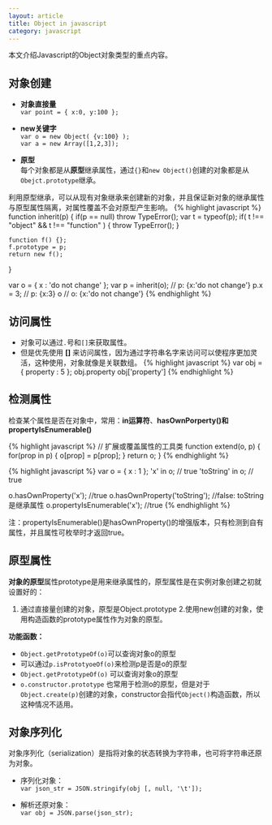 ```yaml
---
layout: article
title: Object in javascript
category: javascript
---
```

本文介绍Javascript的Object对象类型的重点内容。

## 对象创建

* **对象直接量**  
`var point = { x:0, y:100 };`

* **new关键字**  
`var o = new Object( {v:100} );`  
`var a = new Array([1,2,3]);`

* **原型**  
每个对象都是从**原型**继承属性，通过`{}`和`new Object()`创建的对象都是从`Obejct.prototype`继承。

利用原型继承，可以从现有对象继承来创建新的对象，并且保证新对象的继承属性与原型属性隔离，对属性覆盖不会对原型产生影响。
{% highlight javascript %}
function inherit(p) {
    if(p == null) throw TypeError();
    var t = typeof(p);
    if( t !== "object" && t !== "function" ) {
        throw TypeError();
    }
    
    function f() {};
    f.prototype = p;
    return new f();
}

var o = { x : 'do not change' };
var p = inherit(o); // p: {x:'do not change'}
p.x = 3; // p: {x:3}
o // o: {x:'do not change'}
{% endhighlight %}


## 访问属性

* 对象可以通过`.`号和`[]`来获取属性。
* 但是优先使用 **[]** 来访问属性，因为通过字符串名字来访问可以使程序更加灵活，这种使用，对象就像是关联数组。
{% highlight javascript %}
var obj = { property : 5 };
obj.property
obj['property']
{% endhighlight %}

## 检测属性
检查某个属性是否在对象中，常用：**in运算符**、**hasOwnPorperty()**和**propertyIsEnumerable()**

{% highlight javascript %}
// 扩展或覆盖属性的工具类
function extend(o, p) { 
    for(prop in p) {
        o[prop] = p[prop];
    }
    return o; 
}
{% endhighlight %}

{% highlight javascript %}
var o = { x : 1 };
'x' in o; // true
'toString' in o; // true

o.hasOwnProperty('x'); //true
o.hasOwnProperty('toString'); //false: toString是继承属性
o.propertyIsEnumerable('x'); //true
{% endhighlight %}

注：propertyIsEnumerable()是hasOwnProperty()的增强版本，只有检测到自有属性，并且属性可枚举时才返回true。

## 原型属性
**对象的原型**属性prototype是用来继承属性的，原型属性是在实例对象创建之初就设置好的：

1. 通过直接量创建的对象，原型是Object.prototype
2.使用new创建的对象，使用构造函数的prototype属性作为对象的原型。

**功能函数：**

* `Object.getPrototypeOf(o)`可以查询对象o的原型
* 可以通过`p.isPrototyoeOf(o)`来检测p是否是o的原型
* `Object.getPrototypeOf(o)` 可以查询对象o的原型
* `o.constructor.prototype` 也常用于检测o的原型，但是对于`Object.create(p)`创建的对象，constructor会指代`Object()`构造函数，所以这种情况不适用。

## 对象序列化
对象序列化（serialization）是指将对象的状态转换为字符串，也可将字符串还原为对象。

* 序列化对象：  
`var json_str = JSON.stringify(obj [, null, '\t']); `

* 解析还原对象：  
`var obj = JSON.parse(json_str);`


